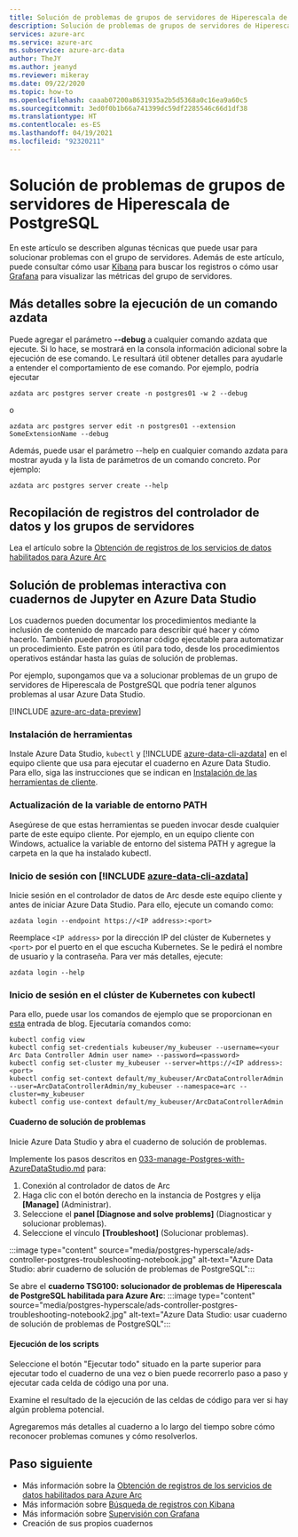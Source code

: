 ```yaml
---
title: Solución de problemas de grupos de servidores de Hiperescala de PostgreSQL
description: Solución de problemas de grupos de servidores de Hiperescala de PostgreSQL con un cuaderno de Jupyter Notebook
services: azure-arc
ms.service: azure-arc
ms.subservice: azure-arc-data
author: TheJY
ms.author: jeanyd
ms.reviewer: mikeray
ms.date: 09/22/2020
ms.topic: how-to
ms.openlocfilehash: caaab07200a8631935a2b5d5368a0c16ea9a60c5
ms.sourcegitcommit: 3ed0f0b1b66a741399dc59df2285546c66d1df38
ms.translationtype: HT
ms.contentlocale: es-ES
ms.lasthandoff: 04/19/2021
ms.locfileid: "92320211"
---
```

# <a name="troubleshooting-postgresql-hyperscale-server-groups"></a>Solución de problemas de grupos de servidores de Hiperescala de PostgreSQL
En este artículo se describen algunas técnicas que puede usar para solucionar problemas con el grupo de servidores. Además de este artículo, puede consultar cómo usar [Kibana](monitor-grafana-kibana.md) para buscar los registros o cómo usar [Grafana](monitor-grafana-kibana.md) para visualizar las métricas del grupo de servidores. 

## <a name="getting-more-details-about-the-execution-of-an-azdata-command"></a>Más detalles sobre la ejecución de un comando azdata
Puede agregar el parámetro **--debug** a cualquier comando azdata que ejecute. Si lo hace, se mostrará en la consola información adicional sobre la ejecución de ese comando. Le resultará útil obtener detalles para ayudarle a entender el comportamiento de ese comando.
Por ejemplo, podría ejecutar
```console
azdata arc postgres server create -n postgres01 -w 2 --debug
```

o
```console
azdata arc postgres server edit -n postgres01 --extension SomeExtensionName --debug
```

Además, puede usar el parámetro --help en cualquier comando azdata para mostrar ayuda y la lista de parámetros de un comando concreto. Por ejemplo:
```console
azdata arc postgres server create --help
```


## <a name="collecting-logs-of-the-data-controller-and-your-server-groups"></a>Recopilación de registros del controlador de datos y los grupos de servidores
Lea el artículo sobre la [Obtención de registros de los servicios de datos habilitados para Azure Arc](troubleshooting-get-logs.md)



## <a name="interactive-troubleshooting-with-jupyter-notebooks-in-azure-data-studio"></a>Solución de problemas interactiva con cuadernos de Jupyter en Azure Data Studio
Los cuadernos pueden documentar los procedimientos mediante la inclusión de contenido de marcado para describir qué hacer y cómo hacerlo. También pueden proporcionar código ejecutable para automatizar un procedimiento.  Este patrón es útil para todo, desde los procedimientos operativos estándar hasta las guías de solución de problemas.

Por ejemplo, supongamos que va a solucionar problemas de un grupo de servidores de Hiperescala de PostgreSQL que podría tener algunos problemas al usar Azure Data Studio.

[!INCLUDE [azure-arc-data-preview](../../../includes/azure-arc-data-preview.md)]

### <a name="install-tools"></a>Instalación de herramientas

Instale Azure Data Studio, `kubectl` y [!INCLUDE [azure-data-cli-azdata](../../../includes/azure-data-cli-azdata.md)] en el equipo cliente que usa para ejecutar el cuaderno en Azure Data Studio. Para ello, siga las instrucciones que se indican en [Instalación de las herramientas de cliente](install-client-tools.md).

### <a name="update-the-path-environment-variable"></a>Actualización de la variable de entorno PATH

Asegúrese de que estas herramientas se pueden invocar desde cualquier parte de este equipo cliente. Por ejemplo, en un equipo cliente con Windows, actualice la variable de entorno del sistema PATH y agregue la carpeta en la que ha instalado kubectl.

### <a name="sign-in-with-azure-data-cli-azdata"></a>Inicio de sesión con [!INCLUDE [azure-data-cli-azdata](../../../includes/azure-data-cli-azdata.md)]

Inicie sesión en el controlador de datos de Arc desde este equipo cliente y antes de iniciar Azure Data Studio. Para ello, ejecute un comando como:

```console
azdata login --endpoint https://<IP address>:<port>
```

Reemplace `<IP address>` por la dirección IP del clúster de Kubernetes y `<port>` por el puerto en el que escucha Kubernetes. Se le pedirá el nombre de usuario y la contraseña. Para ver más detalles, ejecute:

```console
azdata login --help
```

### <a name="log-into-your-kubernetes-cluster-with-kubectl"></a>Inicio de sesión en el clúster de Kubernetes con kubectl

Para ello, puede usar los comandos de ejemplo que se proporcionan en [esta](https://blog.christianposta.com/kubernetes/logging-into-a-kubernetes-cluster-with-kubectl/) entrada de blog.
Ejecutaría comandos como:

```console
kubectl config view
kubectl config set-credentials kubeuser/my_kubeuser --username=<your Arc Data Controller Admin user name> --password=<password>
kubectl config set-cluster my_kubeuser --server=https://<IP address>:<port>
kubectl config set-context default/my_kubeuser/ArcDataControllerAdmin --user=ArcDataControllerAdmin/my_kubeuser --namespace=arc --cluster=my_kubeuser
kubectl config use-context default/my_kubeuser/ArcDataControllerAdmin
```

#### <a name="the-troubleshooting-notebook"></a>Cuaderno de solución de problemas

Inicie Azure Data Studio y abra el cuaderno de solución de problemas. 

Implemente los pasos descritos en [033-manage-Postgres-with-AzureDataStudio.md](manage-postgresql-hyperscale-server-group-with-azure-data-studio.md) para:

1. Conexión al controlador de datos de Arc
2. Haga clic con el botón derecho en la instancia de Postgres y elija **[Manage]** (Administrar).
3. Seleccione el **panel [Diagnose and solve problems]** (Diagnosticar y solucionar problemas).
4. Seleccione el vínculo **[Troubleshoot]** (Solucionar problemas).

:::image type="content" source="media/postgres-hyperscale/ads-controller-postgres-troubleshooting-notebook.jpg" alt-text="Azure Data Studio: abrir cuaderno de solución de problemas de PostgreSQL":::

Se abre el **cuaderno TSG100: solucionador de problemas de Hiperescala de PostgreSQL habilitada para Azure Arc**: :::image type="content" source="media/postgres-hyperscale/ads-controller-postgres-troubleshooting-notebook2.jpg" alt-text="Azure Data Studio: usar cuaderno de solución de problemas de PostgreSQL":::

#### <a name="run-the-scripts"></a>Ejecución de los scripts
Seleccione el botón "Ejecutar todo" situado en la parte superior para ejecutar todo el cuaderno de una vez o bien puede recorrerlo paso a paso y ejecutar cada celda de código una por una.

Examine el resultado de la ejecución de las celdas de código para ver si hay algún problema potencial.

Agregaremos más detalles al cuaderno a lo largo del tiempo sobre cómo reconocer problemas comunes y cómo resolverlos.

## <a name="next-step"></a>Paso siguiente
- Más información sobre la [Obtención de registros de los servicios de datos habilitados para Azure Arc](troubleshooting-get-logs.md)
- Más información sobre [Búsqueda de registros con Kibana](monitor-grafana-kibana.md)
- Más información sobre [Supervisión con Grafana](monitor-grafana-kibana.md)
- Creación de sus propios cuadernos
